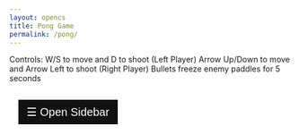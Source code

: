 ```yaml
---
layout: opencs
title: Pong Game
permalink: /pong/
---
```


Controls:
W/S to move and D to shoot (Left Player)
Arrow Up/Down to move and Arrow Left to shoot (Right Player)
Bullets freeze enemy paddles for 5 seconds

<html>
<style>
	.sidebar {
	height: 100%;
	width: 0;
	position: fixed;
	z-index: 1;
	top: 0;
	left: 0;
	background-color: #111;
	overflow-x: hidden;
	transition: 0.5s;
	padding-top: 60px;
	}

	.sidebar a {
	padding: 8px 8px 8px 32px;
	text-decoration: none;
	font-size: 25px;
	color: #818181;
	display: block;
	transition: 0.3s;
	}

	.sidebar a:hover {
	color: #f1f1f1;
	}

	.sidebar .closebtn {
	position: absolute;
	top: 0;
	right: 25px;
	font-size: 36px;
	margin-left: 50px;
	}

	.openbtn {
	font-size: 20px;
	cursor: pointer;
	background-color: #111;
	color: white;
	padding: 10px 15px;
	border: none;
	}

	.openbtn:hover {
	background-color: #444;
	}

	#main {
	transition: margin-left .5s;
	padding: 16px;
	}

	/* On smaller screens, where height is less than 450px, change the style of the sidenav (less padding and a smaller font size) */
	@media screen and (max-height: 450px) {
	.sidebar {padding-top: 15px;}
	.sidebar a {font-size: 18px;}
	}
</style>

<div id="mySidebar" class="sidebar">
  <a href="javascript:void(0)" class="closebtn" onclick="closeNav()">×</a>
  <a href="#">About</a>
  <a href="#">Services</a>
  <a href="#">Clients</a>
  <a href="#">Contact</a>
</div>

<div id="main">
  <button class="openbtn" onclick="openNav()">☰ Open Sidebar</button>  
</div>


<script>
function openNav() {
	document.getElementById("mySidebar").style.width = "250px";
	document.getElementById("main").style.marginLeft = "250px";
}

function closeNav() {
	document.getElementById("mySidebar").style.width = "0";
	document.getElementById("main").style.marginLeft= "0";
}

<src="{{site.baseurl}}/hacks/pong/pong.js">
</script>
</html>